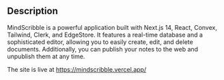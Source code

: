 ## Description

MindScribble is a powerful application built with Next.js 14, React, Convex, Tailwind, Clerk, and EdgeStore. It features a real-time database and a sophisticated editor, allowing you to easily create, edit, and delete documents. Additionally, you can publish your notes to the web and unpublish them at any time.

The site is live at https://mindscribble.vercel.app/



